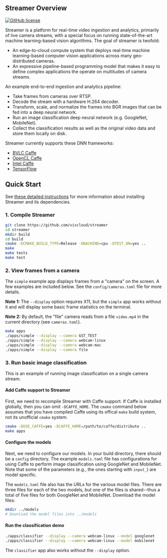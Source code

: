 ## Streamer Overview

[![GitHub license](https://img.shields.io/badge/license-apache-green.svg?style=flat)](https://www.apache.org/licenses/LICENSE-2.0)

Streamer is a platform for real-time video ingestion and analytics, primarily of
live camera streams, with a special focus on running state-of-the-art machine
learning-based vision algorithms. The goal of streamer is twofold:

* An edge-to-cloud compute system that deploys real-time machine learning-based
computer vision applications across many geo-distributed cameras.
* An expressive pipeline-based programming model that makes it easy to define
complex applications the operate on multitudes of camera streams.

An example end-to-end ingestion and analytics pipeline:
* Take frames from cameras over RTSP.
* Decode the stream with a hardware H.264 decoder.
* Transform, scale, and normalize the frames into BGR images that can be fed
into a deep neural network.
* Run an image classification deep neural network (e.g. GoogleNet, MobileNet).
* Collect the classification results as well as the original video data and
store them locally on disk.

Streamer currently supports these DNN frameworks:
* [BVLC Caffe](https://github.com/BVLC/caffe)
* [OpenCL Caffe](https://github.com/BVLC/caffe/tree/opencl)
* [Intel Caffe](https://github.com/intel/caffe)
* [TensorFlow](https://github.com/tensorflow/tensorflow)

## Quick Start

See [these detailed instructions](INSTALL.md) for more information about
installing Streamer and its dependencies.

### 1. Compile Streamer
```sh
git clone https://github.com/viscloud/streamer
cd streamer
mkdir build
cd build
cmake -DCMAKE_BUILD_TYPE=Release -DBACKEND=cpu -DTEST_ON=yes ..
make
make tests
make test
```

### 2. View frames from a camera

The `simple` example app displays frames from a "camera" on the screen. A few
examples are included below. See the `config/cameras.toml` file for more
details.

**Note 1:** The `--display` option requires X11, but the `simple` app works without
it and will display some basic frame statistics on the terminal.

**Note 2:** By default, the "file" camera reads from a file `video.mp4` in the
current directory (see `cameras.toml`).

```sh
make apps
./apps/simple --display --camera GST_TEST
./apps/simple --display --camera webcam-linux
./apps/simple --display --camera webcam-mac
./apps/simple --display --camera file
```

### 3. Run basic image classification

This is an example of running image classification on a single camera stream.

#### Add Caffe support to Streamer

First, we need to recompile Streamer with Caffe support. If Caffe is installed
globally, then you can omit `-DCAFFE_HOME`. The `cmake` command below assumes
that you have compiled Caffe using its offical `make` build system, not its
unofficial `cmake` system.
```sh
cmake -DUSE_CAFFE=yes -DCAFFE_HOME=/path/to/caffe/distribute ..
make apps
```

#### Configure the models

Next, we need to configure our models. In your build directory, there should be
a `config` directory. The example `models.toml` file has configurations for
using Caffe to perform image classification using GoogleNet and MobileNet. Note
that some of the parameters (e.g., the ones starting with `input_`) are model
specific.

The `models.toml` file also has the URLs for the various model files. There are
three files for each of the two models, but one of the files is shared--thus a
total of five files for both GoogleNet and MobileNet. Download the model files:
```sh
mkdir ../models
# Download the model files into ../models
```

#### Run the classification demo

```sh
./apps/classifier --display --camera webcam-linux --model googlenet
./apps/classifier --display --camera webcam-linux --model mobilenet
```

The `classifier` app also works without the `--display` option.
